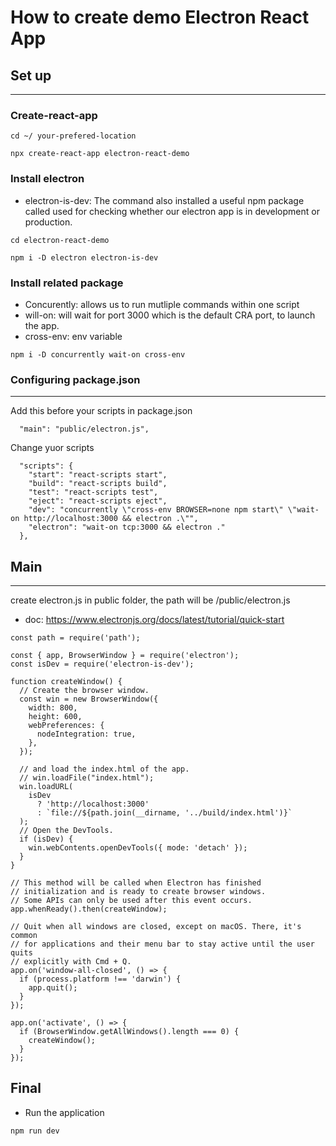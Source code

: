 # How to create demo Electron React App

## Set up 
___
### Create-react-app


```
cd ~/ your-prefered-location

npx create-react-app electron-react-demo

```

### Install electron
* electron-is-dev: The command also installed a useful npm package called used for checking whether our electron app is in development or production.
```
cd electron-react-demo

npm i -D electron electron-is-dev

```
### Install related package 
* Concurently: allows us to run mutliple commands within one script
* will-on: will wait for port 3000 which is the default CRA port, to launch the app.
* cross-env: env variable

```
npm i -D concurrently wait-on cross-env
```

### Configuring package.json
___

Add this before your scripts in package.json
```
  "main": "public/electron.js",
```

Change yuor scripts
```
  "scripts": {
    "start": "react-scripts start",
    "build": "react-scripts build",
    "test": "react-scripts test",
    "eject": "react-scripts eject",
    "dev": "concurrently \"cross-env BROWSER=none npm start\" \"wait-on http://localhost:3000 && electron .\"",
    "electron": "wait-on tcp:3000 && electron ."
  },
```

## Main 
---
create electron.js in public folder, the path will be /public/electron.js
* doc: https://www.electronjs.org/docs/latest/tutorial/quick-start
```
const path = require('path');

const { app, BrowserWindow } = require('electron');
const isDev = require('electron-is-dev');

function createWindow() {
  // Create the browser window.
  const win = new BrowserWindow({
    width: 800,
    height: 600,
    webPreferences: {
      nodeIntegration: true,
    },
  });

  // and load the index.html of the app.
  // win.loadFile("index.html");
  win.loadURL(
    isDev
      ? 'http://localhost:3000'
      : `file://${path.join(__dirname, '../build/index.html')}`
  );
  // Open the DevTools.
  if (isDev) {
    win.webContents.openDevTools({ mode: 'detach' });
  }
}

// This method will be called when Electron has finished
// initialization and is ready to create browser windows.
// Some APIs can only be used after this event occurs.
app.whenReady().then(createWindow);

// Quit when all windows are closed, except on macOS. There, it's common
// for applications and their menu bar to stay active until the user quits
// explicitly with Cmd + Q.
app.on('window-all-closed', () => {
  if (process.platform !== 'darwin') {
    app.quit();
  }
});

app.on('activate', () => {
  if (BrowserWindow.getAllWindows().length === 0) {
    createWindow();
  }
});
```

## Final
* Run the application 
```
npm run dev
```